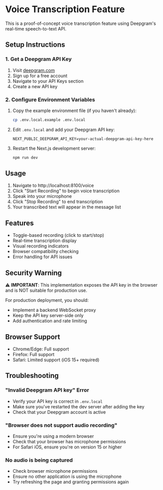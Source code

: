 # Voice Transcription Feature

This is a proof-of-concept voice transcription feature using Deepgram's real-time speech-to-text API.

## Setup Instructions

### 1. Get a Deepgram API Key

1. Visit [deepgram.com](https://deepgram.com)
2. Sign up for a free account
3. Navigate to your API Keys section
4. Create a new API key

### 2. Configure Environment Variables

1. Copy the example environment file (if you haven't already):
   ```bash
   cp .env.local.example .env.local
   ```

2. Edit `.env.local` and add your Deepgram API key:
   ```
   NEXT_PUBLIC_DEEPGRAM_API_KEY=your-actual-deepgram-api-key-here
   ```

3. Restart the Next.js development server:
   ```bash
   npm run dev
   ```

## Usage

1. Navigate to http://localhost:8100/voice
2. Click "Start Recording" to begin voice transcription
3. Speak into your microphone
4. Click "Stop Recording" to end transcription
5. Your transcribed text will appear in the message list

## Features

- Toggle-based recording (click to start/stop)
- Real-time transcription display
- Visual recording indicators
- Browser compatibility checking
- Error handling for API issues

## Security Warning

⚠️ **IMPORTANT**: This implementation exposes the API key in the browser and is NOT suitable for production use.

For production deployment, you should:
- Implement a backend WebSocket proxy
- Keep the API key server-side only
- Add authentication and rate limiting

## Browser Support

- Chrome/Edge: Full support
- Firefox: Full support
- Safari: Limited support (iOS 15+ required)

## Troubleshooting

### "Invalid Deepgram API key" Error
- Verify your API key is correct in `.env.local`
- Make sure you've restarted the dev server after adding the key
- Check that your Deepgram account is active

### "Browser does not support audio recording"
- Ensure you're using a modern browser
- Check that your browser has microphone permissions
- For Safari iOS, ensure you're on version 15 or higher

### No audio is being captured
- Check browser microphone permissions
- Ensure no other application is using the microphone
- Try refreshing the page and granting permissions again